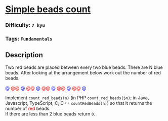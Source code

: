 # [Simple beads count](https://www.codewars.com/kata/58712dfa5c538b6fc7000569)

### Difficulty: `7 kyu`

### Tags: `Fundamentals`

## Description

Two red beads are placed between every two blue beads. There are N blue beads. After looking at the arrangement below work out the number of red beads.

<span style="color:blue;">@</span> <span style="color:red;">@@</span> <span style="color:blue;">@</span> <span style="color:red;">@@</span> <span style="color:blue;">@</span> <span style="color:red;">@@</span> <span style="color:blue;">@</span> <span style="color:red;">@@</span> <span style="color:blue;">@</span> <span style="color:red;">@@</span> <span style="color:blue;">@</span>

Implement `count_red_beads(n)` (in PHP `count_red_beads($n)`; in Java, Javascript, TypeScript, C, C++ `countRedBeads(n)`) so that it returns the number of <span style="color:red;">red </span> beads.  
If there are less than 2 blue beads return `0`.
